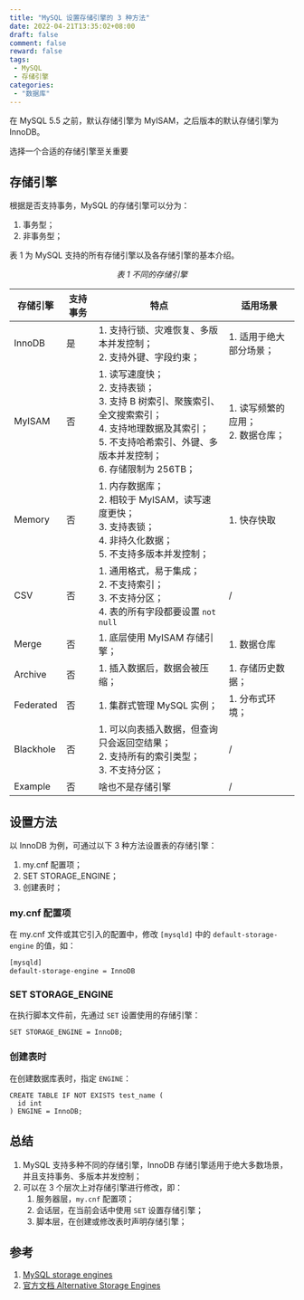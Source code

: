```yaml
---
title: "MySQL 设置存储引擎的 3 种方法"
date: 2022-04-21T13:35:02+08:00
draft: false
comment: false
reward: false
tags:
 - MySQL
 - 存储引擎
categories:
 - "数据库"
---
```


在 MySQL 5.5 之前，默认存储引擎为 MyISAM，之后版本的默认存储引擎为 InnoDB。

选择一个合适的存储引擎至关重要

## 存储引擎

根据是否支持事务，MySQL 的存储引擎可以分为：

1. 事务型；
2. 非事务型；

表 1 为 MySQL 支持的所有存储引擎以及各存储引擎的基本介绍。

<p style="text-align: center;"><i>表 1 不同的存储引擎</i></p>

| 存储引擎  | 支持事务 | 特点                                                         | 适用场景                               |
| --------- | -------- | ------------------------------------------------------------ | -------------------------------------- |
| InnoDB    | 是       | 1. 支持行锁、灾难恢复、多版本并发控制；<br />2. 支持外键、字段约束； | 1. 适用于绝大部分场景；                |
| MyISAM    | 否       | 1. 读写速度快；<br />2. 支持表锁；<br />3. 支持 B 树索引、聚簇索引、全文搜索索引；<br />4. 支持地理数据及其索引；<br />5. 不支持哈希索引、外键、多版本并发控制；<br />6. 存储限制为 256TB； | 1. 读写频繁的应用；<br />2. 数据仓库； |
| Memory    | 否       | 1. 内存数据库；<br />2. 相较于 MyISAM，读写速度更快；<br />3. 支持表锁；<br />4. 非持久化数据；<br />5. 不支持多版本并发控制； | 1. 快存快取                            |
| CSV       | 否       | 1. 通用格式，易于集成；<br />2. 不支持索引；<br />3. 不支持分区；<br />4. 表的所有字段都要设置 `not null` | /                                      |
| Merge     | 否       | 1. 底层使用 MyISAM 存储引擎；<br />                          | 1. 数据仓库<br />                      |
| Archive   | 否       | 1. 插入数据后，数据会被压缩；                                | 1. 存储历史数据；                      |
| Federated | 否       | 1. 集群式管理 MySQL 实例；<br />                             | 1. 分布式环境；                        |
| Blackhole | 否       | 1. 可以向表插入数据，但查询只会返回空结果；<br />2. 支持所有的索引类型；<br />3. 不支持分区； | /                                      |
| Example   | 否       | 啥也不是存储引擎                                             | /                                      |

## 设置方法

以 InnoDB 为例，可通过以下 3 种方法设置表的存储引擎：

1. my.cnf 配置项；
2. SET STORAGE_ENGINE；
3. 创建表时；

### my.cnf 配置项

在 my.cnf 文件或其它引入的配置中，修改 `[mysqld]` 中的 `default-storage-engine` 的值，如：

```bash
[mysqld]
default-storage-engine = InnoDB
```

### SET STORAGE_ENGINE

在执行脚本文件前，先通过 `SET` 设置使用的存储引擎：

```mysq
SET STORAGE_ENGINE = InnoDB;
```

### 创建表时

在创建数据库表时，指定 `ENGINE`：

```mysql
CREATE TABLE IF NOT EXISTS test_name (
  id int
) ENGINE = InnoDB;
```

## 总结

1. MySQL 支持多种不同的存储引擎，InnoDB 存储引擎适用于绝大多数场景，并且支持事务、多版本并发控制；
2. 可以在 3 个层次上对存储引擎进行修改，即：
   1. 服务器层，`my.cnf` 配置项；
   2. 会话层，在当前会话中使用 `SET` 设置存储引擎；
   3. 脚本层，在创建或修改表时声明存储引擎；

## 参考

1. [MySQL storage engines](https://zetcode.com/mysql/storageengines/)
2. [官方文档 Alternative Storage Engines](https://dev.mysql.com/doc/refman/8.0/en/storage-engines.html)


